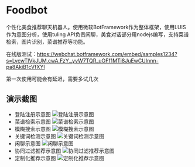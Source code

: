 # Foodbot
个性化美食推荐聊天机器人。使用微软BotFramework作为整体框架，使用LUIS作为意图分析，使用tuling API负责闲聊，美食对话部分用nodejs编写，支持菜谱检索，图片识别，菜谱推荐等功能。

在线版测试：https://webchat.botframework.com/embed/samples1234?s=LvcwTlVkJUM.cwA.FzY._yvW7TQR_uOFf1MTi8JuEwCUInnn-pa8AkiB1cVfXYI

第一次使用可能会有延迟，需要多试几次

## 演示截图
- 登陆注册示意图
![登陆注册示意图](https://github.com/piekey1994/foodbotdemo/blob/master/pic/1.png)
- 菜谱检索示意图
![菜谱检索示意图](https://github.com/piekey1994/foodbotdemo/blob/master/pic/2.png)
- 模糊搜索示意图
![模糊搜索示意图](https://github.com/piekey1994/foodbotdemo/blob/master/pic/3.png)
- 关键词检测示意图
![关键词检测示意图](https://github.com/piekey1994/foodbotdemo/blob/master/pic/4.png)
- 闲聊示意图
![闲聊示意图](https://github.com/piekey1994/foodbotdemo/blob/master/pic/5.png)
- 协同过滤推荐示意图
![协同过滤推荐示意图](https://github.com/piekey1994/foodbotdemo/blob/master/pic/6.png)
- 定制化推荐示意图
![定制化推荐示意图](https://github.com/piekey1994/foodbotdemo/blob/master/pic/7.png)
